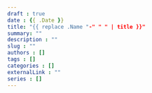 ```yaml
---
draft : true
date : {{ .Date }}
title: "{{ replace .Name "-" " " | title }}"
summary: ""
description : ""
slug : ""
authors : []
tags : []
categories : []
externalLink : ""
series : []
---
```

